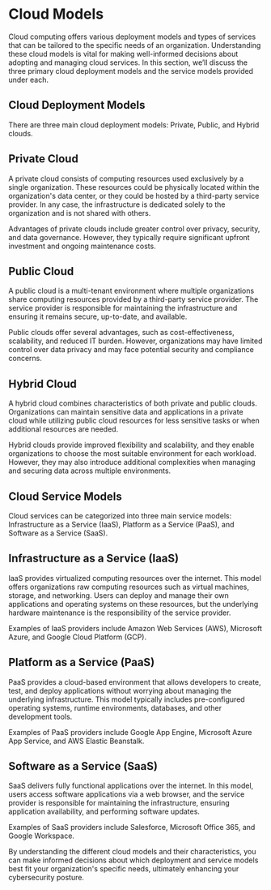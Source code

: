 # Cloud Models

Cloud computing offers various deployment models and types of services that can be tailored to the specific needs of an organization. Understanding these cloud models is vital for making well-informed decisions about adopting and managing cloud services. In this section, we’ll discuss the three primary cloud deployment models and the service models provided under each.

## Cloud Deployment Models

There are three main cloud deployment models: Private, Public, and Hybrid clouds.

## Private Cloud

A private cloud consists of computing resources used exclusively by a single organization. These resources could be physically located within the organization's data center, or they could be hosted by a third-party service provider. In any case, the infrastructure is dedicated solely to the organization and is not shared with others.

Advantages of private clouds include greater control over privacy, security, and data governance. However, they typically require significant upfront investment and ongoing maintenance costs.

## Public Cloud

A public cloud is a multi-tenant environment where multiple organizations share computing resources provided by a third-party service provider. The service provider is responsible for maintaining the infrastructure and ensuring it remains secure, up-to-date, and available.

Public clouds offer several advantages, such as cost-effectiveness, scalability, and reduced IT burden. However, organizations may have limited control over data privacy and may face potential security and compliance concerns.

## Hybrid Cloud

A hybrid cloud combines characteristics of both private and public clouds. Organizations can maintain sensitive data and applications in a private cloud while utilizing public cloud resources for less sensitive tasks or when additional resources are needed.

Hybrid clouds provide improved flexibility and scalability, and they enable organizations to choose the most suitable environment for each workload. However, they may also introduce additional complexities when managing and securing data across multiple environments.

## Cloud Service Models

Cloud services can be categorized into three main service models: Infrastructure as a Service (IaaS), Platform as a Service (PaaS), and Software as a Service (SaaS).

## Infrastructure as a Service (IaaS)

IaaS provides virtualized computing resources over the internet. This model offers organizations raw computing resources such as virtual machines, storage, and networking. Users can deploy and manage their own applications and operating systems on these resources, but the underlying hardware maintenance is the responsibility of the service provider.

Examples of IaaS providers include Amazon Web Services (AWS), Microsoft Azure, and Google Cloud Platform (GCP).

## Platform as a Service (PaaS)

PaaS provides a cloud-based environment that allows developers to create, test, and deploy applications without worrying about managing the underlying infrastructure. This model typically includes pre-configured operating systems, runtime environments, databases, and other development tools.

Examples of PaaS providers include Google App Engine, Microsoft Azure App Service, and AWS Elastic Beanstalk.

## Software as a Service (SaaS)

SaaS delivers fully functional applications over the internet. In this model, users access software applications via a web browser, and the service provider is responsible for maintaining the infrastructure, ensuring application availability, and performing software updates.

Examples of SaaS providers include Salesforce, Microsoft Office 365, and Google Workspace.

By understanding the different cloud models and their characteristics, you can make informed decisions about which deployment and service models best fit your organization's specific needs, ultimately enhancing your cybersecurity posture.